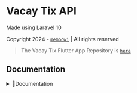 # Vacay Tix API

Made using Laravel 10

Copyright 2024 - [`memoowi`](https://instagram.com/me_moowi) | All rights reserved

> The Vacay Tix Flutter App Repository is [`here`](https://github.com/memoowi/vacay-tix-app)

## Documentation

<details>
    <summary>📄Documentation</summary>

`COMING SOON`

</details>
